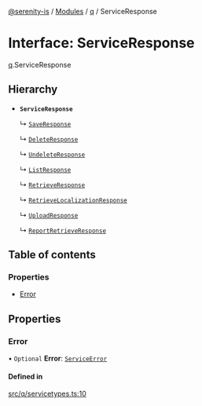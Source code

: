 [@serenity-is](../README.md) / [Modules](../modules.md) / [q](../modules/q.md) / ServiceResponse

# Interface: ServiceResponse

[q](../modules/q.md).ServiceResponse

## Hierarchy

- **`ServiceResponse`**

  ↳ [`SaveResponse`](q.SaveResponse.md)

  ↳ [`DeleteResponse`](q.DeleteResponse.md)

  ↳ [`UndeleteResponse`](q.UndeleteResponse.md)

  ↳ [`ListResponse`](q.ListResponse.md)

  ↳ [`RetrieveResponse`](q.RetrieveResponse.md)

  ↳ [`RetrieveLocalizationResponse`](q.RetrieveLocalizationResponse.md)

  ↳ [`UploadResponse`](corelib.UploadResponse.md)

  ↳ [`ReportRetrieveResponse`](corelib.Reporting.ReportRetrieveResponse.md)

## Table of contents

### Properties

- [Error](q.ServiceResponse.md#error)

## Properties

### Error

• `Optional` **Error**: [`ServiceError`](q.ServiceError.md)

#### Defined in

[src/q/servicetypes.ts:10](https://github.com/serenity-is/serenity/blob/master/packages/corelib/src/q/servicetypes.ts#L10)
